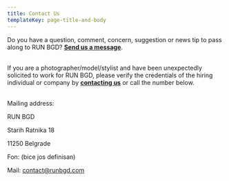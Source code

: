 ```yaml
---
title: Contact Us
templateKey: page-title-and-body
---
```

Do you have a question, comment, concern, suggestion or news tip to pass along to RUN BGD? **[Send us a message](contact@runbgd.com)**. 

\
If you are a photographer/model/stylist and have been unexpectedly solicited to work for RUN BGD, please verify the credentials of the hiring individual or company by **[contacting us](contact@runbgd.com)** or call the number below.

\
Mailing address:

RUN BGD

Starih Ratnika 18

11250 Belgrade

Fon: (bice jos definisan)

Mail: [contact@runbgd.com](contact@runbgd.com)